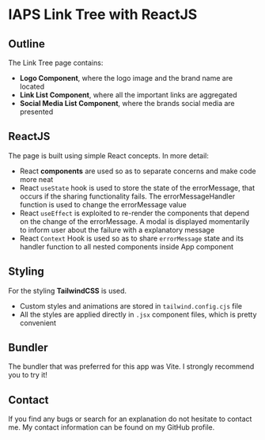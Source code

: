# IAPS Link Tree with ReactJS

## Outline

The Link Tree page contains:

- **Logo Component**, where the logo image and the brand name are located
- **Link List Component**, where all the important links are aggregated
- **Social Media List Component**, where the brands social media are presented

## ReactJS

The page is built using simple React concepts. In more detail:

- React **components** are used so as to separate concerns and make code more neat
- React `useState` hook is used to store the state of the errorMessage, that occurs if the sharing functionality fails. The errorMessageHandler function is used to change the errorMessage value
- React `useEffect` is exploited to re-render the components that depend on the change of the errorMessage. A modal is displayed momentarily to inform user about the failure with a explanatory message
- React `Context` Hook is used so as to share `errorMessage` state and its handler function to all nested components inside App component

## Styling

For the styling **TailwindCSS** is used.

- Custom styles and animations are stored in `tailwind.config.cjs` file
- All the styles are applied directly in `.jsx` component files, which is pretty convenient

## Bundler

The bundler that was preferred for this app was Vite. I strongly recommend you to try it!

## Contact

If you find any bugs or search for an explanation do not hesitate to contact me. My contact information can be found on my GitHub profile.
